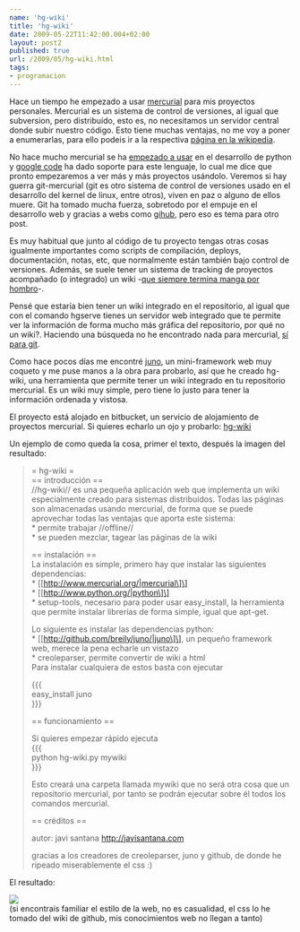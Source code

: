 ```yaml
---
name: 'hg-wiki'
title: 'hg-wiki'
date: 2009-05-22T11:42:00.004+02:00
layout: post2
published: true
url: /2009/05/hg-wiki.html
tags: 
- programacion
---
```


Hace un tiempo he empezado a usar [mercurial](http://en.wikipedia.org/wiki/Mercurial_%28software%29) para mis proyectos personales. Mercurial es un sistema de control de versiones, al igual que subversion, pero distribuído, esto es, no necesitamos un servidor central donde subir nuestro código. Esto tiene muchas ventajas, no me voy a poner a enumerarlas, para ello podeis ir a la respectiva [página en la wikipedia](http://en.wikipedia.org/wiki/Distributed_revision_control).  
  
No hace mucho mercurial se ha [empezado a usar](http://mail.python.org/pipermail/python-dev/2009-March/087931.html) en el desarrollo de python y [google code](http://google-code-updates.blogspot.com/2009/04/mercurial-support-for-project-hosting.html) ha dado soporte para este lenguaje, lo cual me dice que pronto empezaremos a ver más y más proyectos usándolo. Veremos si hay guerra git-mercurial (git es otro sistema de control de versiones usado en el desarrollo del kernel de linux, entre otros), viven en paz o alguno de ellos muere. Git ha tomado mucha fuerza, sobretodo por el empuje en el desarrollo web y gracias a webs como [gihub](https://github.com/), pero eso es tema para otro post.  
  
Es muy habitual que junto al código de tu proyecto tengas otras cosas igualmente importantes como scripts de compilación, deploys, documentación, notas, etc, que normalmente están también bajo control de versiones. Además, se suele tener un sistema de tracking de proyectos acompañado (o integrado) un wiki -[que siempre termina manga por hombro](http://erasmusv.wordpress.com/2007/06/14/el-uno-por-el-otro-la-casa-sin-barrer/)\-.  
  
Pensé que estaría bien tener un wiki integrado en el repositorio, al igual que con el comando hgserve tienes un servidor web integrado que te permite ver la información de forma mucho más gráfica del repositorio, por qué no un wiki?. Haciendo una búsqueda no he encontrado nada para mercurial, [sí para git](http://github.com/sr/git-wiki/tree/master).  
  
Como hace pocos días me encontré [juno](http://github.com/breily/juno/tree/master), un mini-framework web muy coqueto y me puse manos a la obra para probarlo, así que he creado hg-wiki, una herramienta que permite tener un wiki integrado en tu repositorio mercurial. Es un wiki muy simple, pero tiene lo justo para tener la información ordenada y vistosa.  
  
El proyecto está alojado en bitbucket, un servicio de alojamiento de proyectos mercurial. Si quieres echarlo un ojo y probarlo: [hg-wiki](http://bitbucket.org/javisantana/hg-wiki/wiki/Home)  
  
Un ejemplo de como queda la cosa, primer el texto, después la imagen del resultado:  
  

> \= hg-wiki =  
> \== introducción ==  
> //hg-wiki// es una pequeña aplicación web que implementa un wiki especialmente creado para sistemas distribuídos. Todas las páginas son almacenadas usando mercurial, de forma que se puede aprovechar todas las ventajas que aporta este sistema:  
> \* permite trabajar //offline//  
> \* se pueden mezclar, tagear las páginas de la wiki  
>   
> \== instalación ==  
> La instalación es simple, primero hay que instalar las siguientes dependencias:  
> \* \[\[http://www.mercurial.org/|mercurial\]\]  
> \* \[\[http://www.python.org/|python\]\]  
> \* setup-tools, necesario para poder usar easy\_install, la herramienta que permite instalar librerías de forma simple, igual que apt-get.  
>   
> Lo siguiente es instalar las dependencias python:  
> \* \[\[http://github.com/breily/juno/|juno\]\], un pequeño framework web, merece la pena echarle un vistazo  
> \* creoleparser, permite convertir de wiki a html  
> Para instalar cualquiera de estos basta con ejecutar  
>   
> {{{  
> easy\_install juno  
> }}}  
>   
> \== funcionamiento ==  
>   
> Si quieres empezar rápido ejecuta  
> {{{  
> python hg-wiki.py mywiki  
> }}}  
>   
> Esto creará una carpeta llamada mywiki que no será otra cosa que un repositorio mercurial, por tanto se podrán ejecutar sobre él todos los comandos mercurial.  
>   
> \== créditos ==  
>   
> autor: javi santana http://javisantana.com  
>   
> gracias a los creadores de creoleparser, juno y github, de donde he ripeado miserablemente el css :)

  
El resultado:  
  

  
  
[![](http://3.bp.blogspot.com/_XzuP3e63Ok8/ShZ5Rag95CI/AAAAAAAABhw/1umUxaJBQJQ/s320/wiki.png)](http://3.bp.blogspot.com/_XzuP3e63Ok8/ShZ5Rag95CI/AAAAAAAABhw/1umUxaJBQJQ/s1600-h/wiki.png)  
(si encontrais familiar el estilo de la web, no es casualidad, el css lo he tomado del wiki de github, mis conocimientos web no llegan a tanto)
